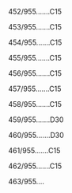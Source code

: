 452/955.......C15 


453/955.......C15 


454/955.......C15 


455/955.......C15 


456/955.......C15 


457/955.......C15 


458/955.......C15 


459/955.......D30 


460/955.......D30 


461/955.......C15 


462/955.......C15 


463/955.... 

